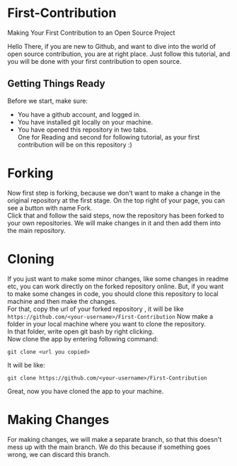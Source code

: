 # First-Contribution
Making Your First Contribution to an Open Source Project

Hello There, if you are new to Github, and want to dive into the world of open source contribution, you are at right place. Just follow this tutorial, and you will be done with your first contribution to open source.

## Getting Things Ready
Before we start, make sure:
- You have a github account, and logged in.
- You have installed git locally on your machine.
- You have opened this repository in two tabs.\
  One for Reading and second for following tutorial, as your first contribution will be on this repository :)  


# Forking
Now first step is forking, because we don't want to make a change in the original repository at the first stage. 
On the top right of your page, you can see a button with name Fork. \
Click that and follow the said steps, now the repository has been forked to your own repositories. We will make changes in it and then add them into the main repository.

# Cloning
If you just want to make some minor changes, like some changes in readme etc, you can work directly on the forked repository online. But, if you want to make some changes in code, you should clone this repository to local machine and then make the changes.\
For that, copy the url of your forked repository , it will be like ```https://github.com/<your-username>/First-Contribution```
Now make a folder in your local machine where you want to clone the repository. \
In that folder, write open git bash by right clicking.\
Now clone the app by entering following command:
```
git clone <url you copied>
```

It will be like:
```
git clone https://github.com/<your-username>/First-Contribution
```
Great, now you have cloned the app to your machine.

# Making Changes
For making changes, we will make a separate branch, so that this doesn't mess up with the main branch. We do this because if something goes wrong, we can discard this branch.
